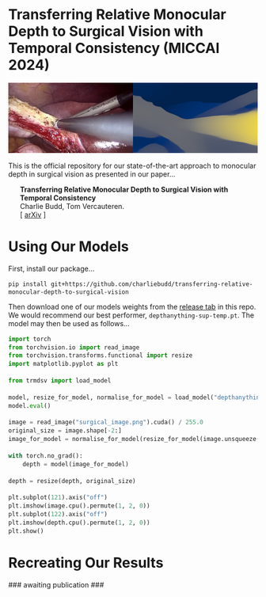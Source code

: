 # Transferring Relative Monocular Depth to Surgical Vision with Temporal Consistency (MICCAI 2024)

![Example monocular depth inference](assets/example.png)

This is the official repository for our state-of-the-art approach to monocular depth in surgical vision as presented in our paper...
<ul><b>Transferring Relative Monocular Depth to Surgical Vision with Temporal Consistency</b><br>
    Charlie Budd, Tom Vercauteren.<br>
    [ <a href="https://arxiv.org/abs/2403.06683">arXiv</a> ] 
</ul>

# Using Our Models
First, install our package...
```
pip install git+https://github.com/charliebudd/transferring-relative-monocular-depth-to-surgical-vision
```
Then download one of our models weights from the [release tab](https://github.com/charliebudd/transferring-relative-monocular-depth-to-surgical-vision/releases/tag/model_release) in this repo. We would recommend our best performer, `depthanything-sup-temp.pt`. The model may then be used as follows...
```python
import torch
from torchvision.io import read_image
from torchvision.transforms.functional import resize
import matplotlib.pyplot as plt

from trmdsv import load_model

model, resize_for_model, normalise_for_model = load_model("depthanything", "weights/path.pt", "cuda")
model.eval()

image = read_image("surgical_image.png").cuda() / 255.0
original_size = image.shape[-2:]
image_for_model = normalise_for_model(resize_for_model(image.unsqueeze(0)))

with torch.no_grad():
    depth = model(image_for_model)

depth = resize(depth, original_size)

plt.subplot(121).axis("off")
plt.imshow(image.cpu().permute(1, 2, 0))
plt.subplot(122).axis("off")
plt.imshow(depth.cpu().permute(1, 2, 0))
plt.show()

```

# Recreating Our Results
\### awaiting publication \###
